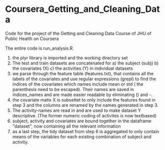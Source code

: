 # Coursera_Getting_and_Cleaning_Data
Code for the project of the Getting and Cleaning Data Course of JHU of Public Health on Coursera

The entire code is run_analysis.R.

1. the plyr library is imported and the working directory set
2. The test and train datasets are concatenated for 
    a) the subject (subj)
    b) the covariates (X)
    c) the activities (Y) 
  in individual datasets
3. we parse through the feature table (features.txt), that contains all the labels of the covariates and use regular expressions (grepl) to find the indices of the covariates which names include mean or std ( the parenthesis need to be escaped). Their names are saved in indices_names and are made easier readable by eliminating () and -.
4. the covariate matix X is subsettet to only include the features found in step 3 and the columns are renamed by the names generated in step 3.
5. The activity-names are read in and are used to make dataset Y descriptive. (The former numeric coding of activites is now textbased)
6. subject, activity and covariates are bound together in the dataframe "dataset", now containing all the relevant information
7. as a last step, the tidy dataset from step 6 is aggregated to only contain means of the variables for each existing combination of subject and activity.
